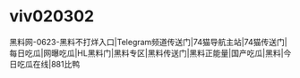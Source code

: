 # viv020302
黑料网-0623-黑料不打烊入口|Telegram频道传送门|74猫导航主站|74猫传送门|每日吃瓜|网曝吃瓜|HL黑料门|黑料专区|黑料传送门|黑料正能量|国产吃瓜|黑料|今日吃瓜在线|881比鸭
